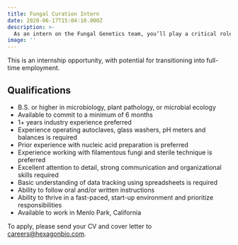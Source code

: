 ```yaml
---
title: Fungal Curation Intern
date: 2020-06-17T15:04:10.000Z
description: >-
  As an intern on the Fungal Genetics team, you’ll play a critical role in Hexagon Bio’s efforts to unlock the biosynthetic potential of the kingdom Fungi. Your primary contributions will include: culturing, documenting, and maintaining a diverse collection of fungi. You’ll oversee robotics aided high-throughput  genomic DNA and RNA extractions, manage strain frozen stocks and activation and enhance the efficiency and quality of these processes. You’ll work closely with our Fungal Genetics team, Automation Engineers, and Software Engineers to develop methods vital to these tasks. You’ll need a high attention to detail and a strong grasp of the diversity of phenotypes and growth habits of filamentous fungi. This is an ideal position for someone with experience in an academic microbiology laboratory setting, managing  large and diverse fungal collections and/or nucleic acid extractions from fungi.
image: ''
---
```

This is an internship opportunity, with potential for transitioning into full-time employment.

## Qualifications

* B.S.  or higher in microbiology, plant pathology, or microbial ecology 
* Available to commit to a minimum of 6 months
* 1+ years industry experience preferred
* Experience operating autoclaves, glass washers, pH meters and balances is required
* Prior experience with nucleic acid preparation is preferred
* Experience working with filamentous fungi and  sterile technique is preferred
* Excellent attention to detail, strong communication and organizational skills required
* Basic understanding of data tracking using spreadsheets is required
* Ability to follow oral and/or written instructions
* Ability to thrive in a fast-paced, start-up environment and prioritize responsibilities
* Available to work in Menlo Park, California 

To apply, please send your CV and cover letter to careers@hexagonbio.com.
